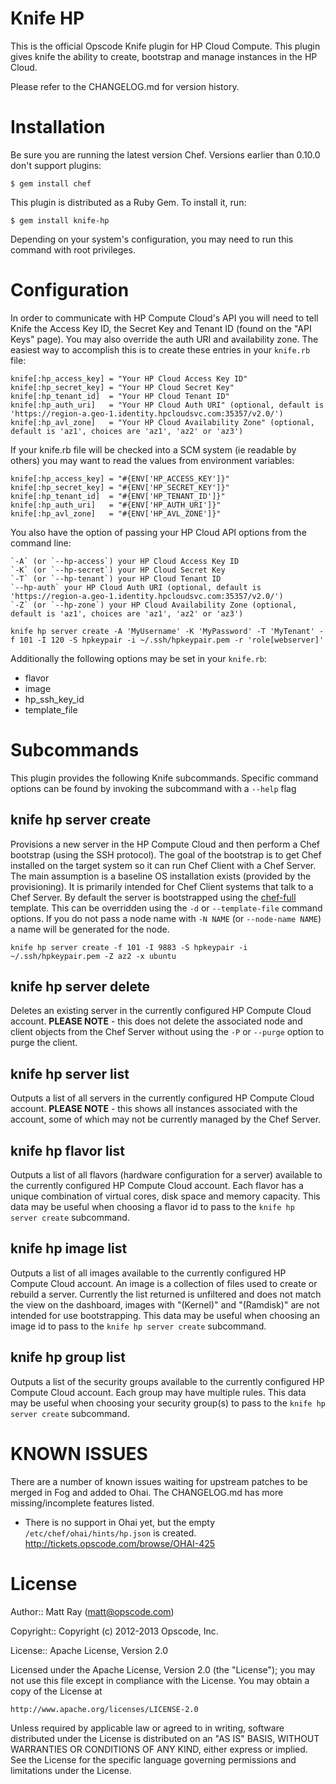 Knife HP
========

This is the official Opscode Knife plugin for HP Cloud Compute. This plugin gives knife the ability to create, bootstrap and manage instances in the HP Cloud.

Please refer to the CHANGELOG.md for version history.

# Installation #

Be sure you are running the latest version Chef. Versions earlier than 0.10.0 don't support plugins:

    $ gem install chef

This plugin is distributed as a Ruby Gem. To install it, run:

    $ gem install knife-hp

Depending on your system's configuration, you may need to run this command with root privileges.

# Configuration #

In order to communicate with HP Compute Cloud's API you will need to tell Knife the Access Key ID, the Secret Key and Tenant ID (found on the "API Keys" page). You may also override the auth URI and availability zone. The easiest way to accomplish this is to create these entries in your `knife.rb` file:

    knife[:hp_access_key] = "Your HP Cloud Access Key ID"
    knife[:hp_secret_key] = "Your HP Cloud Secret Key"
    knife[:hp_tenant_id]  = "Your HP Cloud Tenant ID"
    knife[:hp_auth_uri]   = "Your HP Cloud Auth URI" (optional, default is 'https://region-a.geo-1.identity.hpcloudsvc.com:35357/v2.0/')
    knife[:hp_avl_zone]   = "Your HP Cloud Availability Zone" (optional, default is 'az1', choices are 'az1', 'az2' or 'az3')

If your knife.rb file will be checked into a SCM system (ie readable by others) you may want to read the values from environment variables:

    knife[:hp_access_key] = "#{ENV['HP_ACCESS_KEY']}"
    knife[:hp_secret_key] = "#{ENV['HP_SECRET_KEY']}"
    knife[:hp_tenant_id]  = "#{ENV['HP_TENANT_ID']}"
    knife[:hp_auth_uri]   = "#{ENV['HP_AUTH_URI']}"
    knife[:hp_avl_zone]   = "#{ENV['HP_AVL_ZONE']}"

You also have the option of passing your HP Cloud API options from the command line:

    `-A` (or `--hp-access`) your HP Cloud Access Key ID
    `-K` (or `--hp-secret`) your HP Cloud Secret Key
    `-T` (or `--hp-tenant`) your HP Cloud Tenant ID
    `--hp-auth` your HP Cloud Auth URI (optional, default is 'https://region-a.geo-1.identity.hpcloudsvc.com:35357/v2.0/')
    `-Z` (or `--hp-zone`) your HP Cloud Availability Zone (optional, default is 'az1', choices are 'az1', 'az2' or 'az3')

    knife hp server create -A 'MyUsername' -K 'MyPassword' -T 'MyTenant' -f 101 -I 120 -S hpkeypair -i ~/.ssh/hpkeypair.pem -r 'role[webserver]'

Additionally the following options may be set in your `knife.rb`:

* flavor
* image
* hp_ssh_key_id
* template_file

# Subcommands #

This plugin provides the following Knife subcommands. Specific command options can be found by invoking the subcommand with a `--help` flag

knife hp server create
----------------------

Provisions a new server in the HP Compute Cloud and then perform a Chef bootstrap (using the SSH protocol). The goal of the bootstrap is to get Chef installed on the target system so it can run Chef Client with a Chef Server. The main assumption is a baseline OS installation exists (provided by the provisioning). It is primarily intended for Chef Client systems that talk to a Chef Server. By default the server is bootstrapped using the [chef-full](https://github.com/opscode/chef/blob/master/chef/lib/chef/knife/bootstrap/chef-full.erb) template. This can be overridden using the `-d` or `--template-file` command options. If you do not pass a node name with `-N NAME` (or `--node-name NAME`) a name will be generated for the node.

    knife hp server create -f 101 -I 9883 -S hpkeypair -i ~/.ssh/hpkeypair.pem -Z az2 -x ubuntu

knife hp server delete
----------------------

Deletes an existing server in the currently configured HP Compute Cloud account. <b>PLEASE NOTE</b> - this does not delete the associated node and client objects from the Chef Server without using the `-P` or `--purge` option to purge the client.

knife hp server list
--------------------

Outputs a list of all servers in the currently configured HP Compute Cloud account. <b>PLEASE NOTE</b> - this shows all instances associated with the account, some of which may not be currently managed by the Chef Server.

knife hp flavor list
--------------------

Outputs a list of all flavors (hardware configuration for a server) available to the currently configured HP Compute Cloud account. Each flavor has a unique combination of virtual cores, disk space and memory capacity. This data may be useful when choosing a flavor id to pass to the `knife hp server create` subcommand.

knife hp image list
-------------------

Outputs a list of all images available to the currently configured HP Compute Cloud account. An image is a collection of files used to create or rebuild a server. Currently the list returned is unfiltered and does not match the view on the dashboard, images with "(Kernel)" and "(Ramdisk)" are not intended for use bootstrapping. This data may be useful when choosing an image id to pass to the `knife hp server create` subcommand.

knife hp group list
--------------------

Outputs a list of the security groups available to the currently configured HP Compute Cloud account. Each group may have multiple rules. This data may be useful when choosing your security group(s) to pass to the `knife hp server create` subcommand.

KNOWN ISSUES
============
There are a number of known issues waiting for upstream patches to be merged in Fog and added to Ohai. The CHANGELOG.md has more missing/incomplete features listed.

* There is no support in Ohai yet, but the empty `/etc/chef/ohai/hints/hp.json` is created. http://tickets.opscode.com/browse/OHAI-425

# License #

Author:: Matt Ray (<matt@opscode.com>)

Copyright:: Copyright (c) 2012-2013 Opscode, Inc.

License:: Apache License, Version 2.0

Licensed under the Apache License, Version 2.0 (the "License");
you may not use this file except in compliance with the License.
You may obtain a copy of the License at

    http://www.apache.org/licenses/LICENSE-2.0

Unless required by applicable law or agreed to in writing, software
distributed under the License is distributed on an "AS IS" BASIS,
WITHOUT WARRANTIES OR CONDITIONS OF ANY KIND, either express or implied.
See the License for the specific language governing permissions and
limitations under the License.

